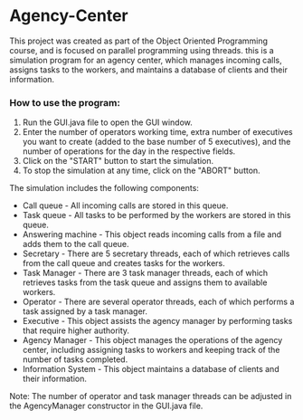 # Agency-Center

This project was created as part of the Object Oriented Programming course, and is focused on parallel programming using threads.
this is a simulation program for an agency center, which manages incoming calls, assigns tasks to the workers, and maintains a database of clients and their information.

### How to use the program:

1. Run the GUI.java file to open the GUI window.
2. Enter the number of operators working time, extra number of executives you want to create (added to the base number of 5 executives), and the number of operations for   the day in the respective fields.
3. Click on the "START" button to start the simulation.
4. To stop the simulation at any time, click on the "ABORT" button.

The simulation includes the following components:
* Call queue - All incoming calls are stored in this queue.
* Task queue - All tasks to be performed by the workers are stored in this queue.
* Answering machine - This object reads incoming calls from a file and adds them to the call queue.
* Secretary - There are 5 secretary threads, each of which retrieves calls from the call queue and creates tasks for the workers.
* Task Manager - There are 3 task manager threads, each of which retrieves tasks from the task queue and assigns them to available workers.
* Operator - There are several operator threads, each of which performs a task assigned by a task manager.
* Executive - This object assists the agency manager by performing tasks that require higher authority.
* Agency Manager - This object manages the operations of the agency center, including assigning tasks to workers and keeping track of the number of tasks completed.
* Information System - This object maintains a database of clients and their information.

Note: The number of operator and task manager threads can be adjusted in the AgencyManager constructor in the GUI.java file.
